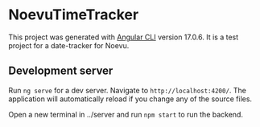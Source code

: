 # NoevuTimeTracker

This project was generated with [Angular CLI](https://github.com/angular/angular-cli) version 17.0.6. It is a test project for a date-tracker for Noevu.

## Development server

Run `ng serve` for a dev server. Navigate to `http://localhost:4200/`. The application will automatically reload if you change any of the source files.

Open a new terminal in ../server and run `npm start` to run the backend.
